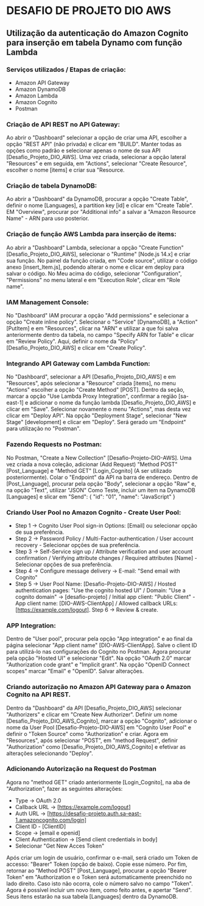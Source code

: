 # DESAFIO DE PROJETO DIO AWS

## Utilização da autenticação do Amazon Cognito para inserção em tabela Dynamo com função Lambda

### Serviços utilizados / Etapas de criação:
- Amazon API Gateway
- Amazon DynamoDB
- Amazon Lambda
- Amazon Cognito
- Postman

### Criação de API REST no API Gateway:
Ao abrir o "Dashboard" selecionar a opção de criar uma API, escolher a opção "REST API" (não privada) e clicar em "BUILD".
Manter todas as opções como padrão e selecionar apenas o nome de sua API [Desafio_Projeto_DIO_AWS].
Uma vez criada, selecionar a opção lateral "Resources" e em seguida, em "Actions", selecionar "Create Resource", escolher o nome [items] e criar sua "Resource.

### Criação de tabela DynamoDB:
Ao abrir a "Dashboard" da DynamoDB, procurar a opção "Create Table", definir o nome [Languages], a partition key [id] e clicar em "Create Table".
EM "Overview", procurar por "Additional info" a salvar a "Amazon Resource Name" - ARN para uso posterior.

### Criação de função AWS Lambda para inserção de items:
Ao abrir a "Dashboard" Lambda, selecionar a opção "Create Function" [Desafio_Projeto_DIO_AWS], selecionar o "Runtime" [Node.js 14.x] e criar sua função.
No painel da função criada, em "Code source", utilizar o código anexo [insert_Item.js], podendo alterar o nome e clicar em deploy para salvar o código.
No Meu acima do código, selecionar "Configuration", "Permissions" no menu lateral e em "Execution Role", clicar em "Role name".

### IAM Management Console:
No "Dashboard" IAM procurar a opção "Add permissions" e selecionar a opção "Create inline policy".
Selecionar o "Service" [DynamoDB], a "Action" [PutItem] e em "Resources", clicar na "ARN" e utilizar a que foi salva anteriormente dentro da tabela, no campo "Specify ARN for Table" e clicar em "Review Policy". Aqui, definir o nome da "Policy" [Desafio_Projeto_DIO_AWS] e clicar em "Create Policy".

### Integrando API Gateway com Lambda Function:
No "Dashboard", selecionar a API [Desafio_Projeto_DIO_AWS] e em "Resources", após selecionar a "Resource" criada [items], no menu "Actions" escolher a opção "Create Method" [POST]. Dentro da seção, marcar a opção "Use Lambda Proxy Integration", confirmar a região [sa-east-1] e adicionar o nome da função lambda [Desafio_Projeto_DIO_AWS] e clicar em "Save".
Selecionar novamente o menu "Actions", mas desta vez clicar em "Deploy API". Na opção "Deployment Stage", selecionar "New Stage" [development] e clicar em "Deploy". Será gerado um "Endpoint" para utilização no "Postman".

### Fazendo Requests no Postman:
No Postman, "Create a New Collection" [Desafio-Projeto-DIO-AWS]. Uma vez criada a nova coleção, adicionar (Add Request) "Method POST" [Post_Language] e "Method GET" [Login_Cognito] (A ser utilizado posteriormente). Colar o "Endpoint" da API na barra de endereço.
Dentro de [Post_Language], procurar pela opção "Body", selecionar a opção "Raw" e, na opção "Text", utilizar "JSON"
Como Teste, incluir um item na DynamoDB [Languages] e slicar em "Send":
{
  "id": "01",
  "name": "JavaScript"
}

### Criando User Pool no Amazon Cognito - Create User Pool:
- Step 1 -> Cognito User Pool sign-in Options: [Email] ou selecionar opção de sua preferência.
- Step 2 -> Password Policy / Multi-Factor-authentication / User account recovery - Selecionar opções de sua preferência.
- Step 3 -> Self-Service sign up / Attribute verification and user account confirmation / Verifying attribute changes / Required attributes [Name] - Selecionar opções de sua preferência.
- Step 4 -> Configure message delivery -> E-mail: "Send email with Cognito"
- Step 5 -> User Pool Name: [Desafio-Projeto-DIO-AWS] / Hosted authentication pages: "Use the cognito hosted UI" / Domain: "Use a cognito domain" -> [desafio-projeto] / Initial app client: "Public Client" - App client name: [DIO-AWS-ClientApp] / Allowed callback URLs: [https://example.com/logout].
Step 6 -> Review & create.

### APP Integration:
Dentro de "User pool", procurar pela opção "App integration" e ao final da página selecionar "App client name" [DIO-AWS-ClientApp]. Salve o client ID para utilizá-lo nas configurações do Cognito no Postman. Agora procurar pela opção "Hosted UI" e selecionar "Edit". 
Na opção "OAuth 2.0" marcar "Authorization code grant" e "Implicit grant".
Na opção "OpenID Connect scopes" marcar "Email" e "OpenID".
Salvar alterações.

### Criando autorização no Amazon API Gateway para o Amazon Cognito na API REST.
Dentro da "Dashboard" da API [Desafio_Projeto_DIO_AWS] selecionar "Authorizers" e clicar em "Create New Authorizer".
Definir um nome [Desafio_Projeto_DIO_AWS_Cognito], marcar a opção "Cognito", adicionar o nome da User Pool [Desafio-Projeto-DIO-AWS] em "Cognito User Pool" e definir o "Token Source" como "Authorization" e criar.
Agora em "Resources", após selecionar "POST", em "method Request", definir "Authorization" como [Desafio_Projeto_DIO_AWS_Cognito] e efetivar as alterações selecionando "Deploy".

### Adicionando Autorização na Request do Postman
Agora no "method GET" criado anteriormente [Login_Cognito], na aba de "Authorization", fazer as seguintes alterações:
- Type -> OAuth 2.0
- Callback URL -> [https://example.com/logout]
- Auth URL -> [https://desafio-projeto.auth.sa-east-1.amazoncognito.com/login]
- Client ID - [ClientID]
- Scope -> [email e openid]
- Client Authentication -> [Send client credentials in body]
- Selecionar "Get New Acces Token"

Após criar um login de usuário, confirmar o e-mail, será criado um Token de accesso: "Bearer" Token (opção de baixo). Copie esse número.
Por fim, retornar ao "Method POST" [Post_Language], procurar a opção "Bearer Token" em "Authorization e o Token será automaticamente preenchido no lado direito. Caso isto não ocorra, cole o número salvo no campo "Token". 
Agora é possível incluir um novo item, como feito antes, e apertar "Send". Seus itens estarão na sua tabela [Languages] dentro da DynamoDB.

